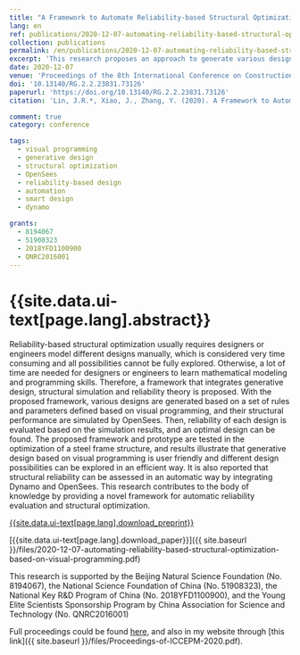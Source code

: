 ```yaml
---
title: "A Framework to Automate Reliability-based Structural Optimization based on Visual Programming and OpenSees"
lang: en
ref: publications/2020-12-07-automating-reliability-based-structural-optimization-based-on-visual-programming
collection: publications
permalink: /en/publications/2020-12-07-automating-reliability-based-structural-optimization-based-on-visual-programming
excerpt: 'This research proposes an approach to generate various design candidates and load samples, run OpenSees simulation, and evaluate structural reliability automatically based on visual programming, which could save lots of model creation and simulation time, enabling exploration of large parameter space'
date: 2020-12-07
venue: 'Proceedings of the 8th International Conference on Construction Engineering and Project Management (ICCEPM 2020)'
doi: '10.13140/RG.2.2.23831.73126'
paperurl: 'https://doi.org/10.13140/RG.2.2.23831.73126'
citation: 'Lin, J.R.*, Xiao, J., Zhang, Y. (2020). A Framework to Automate Reliability-based Structural Optimization based on Visual Programming and OpenSees <i>Proceedings of the 8th International Conference on Construction Engineering and Project Management (ICCEPM 2020)</i>, 225-234. Hong Kong.'

comment: true
category: conference

tags: 
  - visual programming
  - generative design
  - structural optimization
  - OpenSees
  - reliability-based design
  - automation
  - smart design
  - dynamo

grants:
  - 8194067
  - 51908323
  - 2018YFD1100900
  - QNRC2016001
---
```



{{site.data.ui-text[page.lang].abstract}}
====

Reliability-based structural optimization usually requires designers or engineers model different designs manually, which is considered very time consuming and all possibilities cannot be fully explored. Otherwise, a lot of time are needed for designers or engineers to learn mathematical modeling and programming skills. Therefore, a framework that integrates generative design, structural simulation and reliability theory is proposed. With the proposed framework, various designs are generated based on a set of rules and parameters defined based on visual programming, and their structural performance are simulated by OpenSees. Then, reliability of each design is evaluated based on the simulation results, and an optimal design can be found. The proposed framework and prototype are tested in the optimization of a steel frame structure, and results illustrate that generative design based on visual programming is user friendly and different design possibilities can be explored in an efficient way. It is also reported that structural reliability can be assessed in an automatic way by integrating Dynamo and OpenSees. This research contributes to the body of knowledge by providing a novel framework for automatic reliability evaluation and structural optimization. 

[{{site.data.ui-text[page.lang].download_preprint}}](https://doi.org/10.13140/RG.2.2.23831.73126)

[{{site.data.ui-text[page.lang].download_paper}}]({{ site.baseurl }}/files/2020-12-07-automating-reliability-based-structural-optimization-based-on-visual-programming.pdf)

This research is supported by the Beijing Natural Science Foundation (No. 8194067), the National Science Foundation of China (No. 51908323), the National Key R&D Program of China (No. 2018YFD1100900), and the Young Elite Scientists Sponsorship Program by China Association for Science and Technology (No. QNRC2016001)

Full proceedings could be found [here](http://www.iccepm2019.com/wp-content/uploads/2020/12/Proceedings-of-ICCEPM-2020.pdf), and also in my website through [this link]({{ site.baseurl }}/files/Proceedings-of-ICCEPM-2020.pdf).